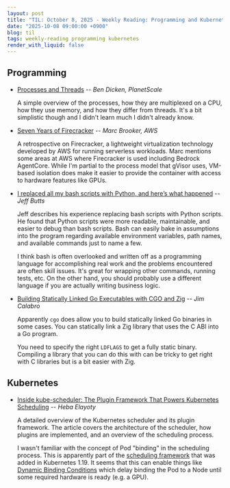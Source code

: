 ```yaml
---
layout: post
title: "TIL: October 8, 2025 - Weekly Reading: Programming and Kubernetes"
date: "2025-10-08 09:00:00 +0900"
blog: til
tags: weekly-reading programming kubernetes
render_with_liquid: false
---
```


## Programming

- [Processes and Threads](https://planetscale.com/blog/processes-and-threads) --
  _Ben Dicken, PlanetScale_

    A simple overview of the processes, how they are multiplexed on a CPU, how
    they use memory, and how they differ from threads. It's a bit simplistic
    though and I didn't learn much I didn't already know.

- [Seven Years of
  Firecracker](https://brooker.co.za/blog/2025/09/18/firecracker.html) -- _Marc
  Brooker, AWS_

    A retrospective on Firecracker, a lightweight virtualization technology
    developed by AWS for running serverless workloads. Marc mentions some areas
    at AWS where Firecracker is used including Bedrock AgentCore. While I'm
    partial to the process model that gVisor uses, VM-based isolation does make
    it easier to provide the container with access to hardware features like
    GPUs.

- [I replaced all my bash scripts with Python, and here’s what
  happened](https://www.xda-developers.com/replaced-bash-scripts-python-what-happened/)
  -- _Jeff Butts_

    Jeff describes his experience replacing bash scripts with Python scripts. He
    found that Python scripts were more readable, maintainable, and easier to
    debug than bash scripts. Bash can easily bake in assumptions into the
    program regarding available environment variables, path names, and available
    commands just to name a few.

    I think bash is often overlooked and written off as a programming language
    for accomplishing real work and the problems encountered are often skill
    issues. It's great for wrapping other commands, running tests, etc. On the
    other hand, you should probably use a different language if you are actually
    writing business logic.

- [Building Statically Linked Go Executables with CGO and
  Zig](https://calabro.io/zig-cgo) -- _Jim Calabro_

    Apparently `cgo` does allow you to build statically linked Go binaries in some
    cases. You can statically link a Zig library that uses the C ABI into a Go
    program.

    You need to specify the right `LDFLAGS` to get a fully static binary.
    Compiling a library that you can do this with can be tricky to get right
    with C libraries but is a bit easier with Zig.

## Kubernetes

- [<!-- textlint-disable spelling -->Inside kube-scheduler: The Plugin Framework That Powers Kubernetes
  Scheduling<!-- textlint-enable spelling -->](https://medium.com/@helayoty/inside-kube-scheduler-the-plugin-framework-that-powers-kubernetes-scheduling-8452bee40c10)
  -- _Heba Elayoty_

    A detailed overview of the Kubernetes scheduler and its plugin framework.
    The article covers the architecture of the scheduler, how plugins are
    implemented, and an overview of the scheduling process.

    I wasn't familiar with the concept of Pod "binding" in the scheduling
    process. This is apparently part of the [scheduling
    framework](https://kubernetes.io/docs/concepts/scheduling-eviction/scheduling-framework/)
    that was added in Kubernetes 1.19. It seems that this can enable things like
    [Dynamic Binding
    Conditions](https://kubernetes.io/docs/concepts/scheduling-eviction/dynamic-resource-allocation/#device-binding-conditions)
    which delay binding the Pod to a Node until some required hardware is ready
    (e.g. a GPU).
